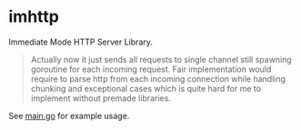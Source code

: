 # imhttp

Immediate Mode HTTP Server Library.

> Actually now it just sends all requests to single channel still spawning goroutine for each incoming request. Fair implementation would require to parse http from each incoming connection while handling chunking and exceptional cases which is quite hard for me to implement without premade libraries.

See [main.go](./cmd/main.go) for example usage.
